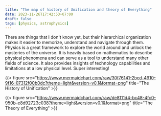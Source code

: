 ```yaml
---
title: "The map of history of Unification and theory of Everything"
date: 2023-11-26T17:42:53+07:00
draft: false
tags: [physics, astrophysics]
---
```


There are things that I don't know yet, but their hierarchical organization makes it easier to memorize, understand and navigate through them. Physics is a great framework to explore the world around and unlock the mysteries of the universe. It is heavily based on mathematics to describe physical phenomena and can serve as a tool to understand many other fields of science. It also provides insights of technology capabilities and limitations at a low physical level. Super interesting!

{{< figure src="https://www.mermaidchart.com/raw/30f76141-2bcd-4910-9f16-07312f00b0dc?theme=light&version=v0.1&format=png" title="The History of Unification" >}}

{{< figure src="https://www.mermaidchart.com/raw/de8111d4-bc48-4fc0-950b-e8d92723c038?theme=light&version=v0.1&format=png" title="The Theory of Everything" >}}